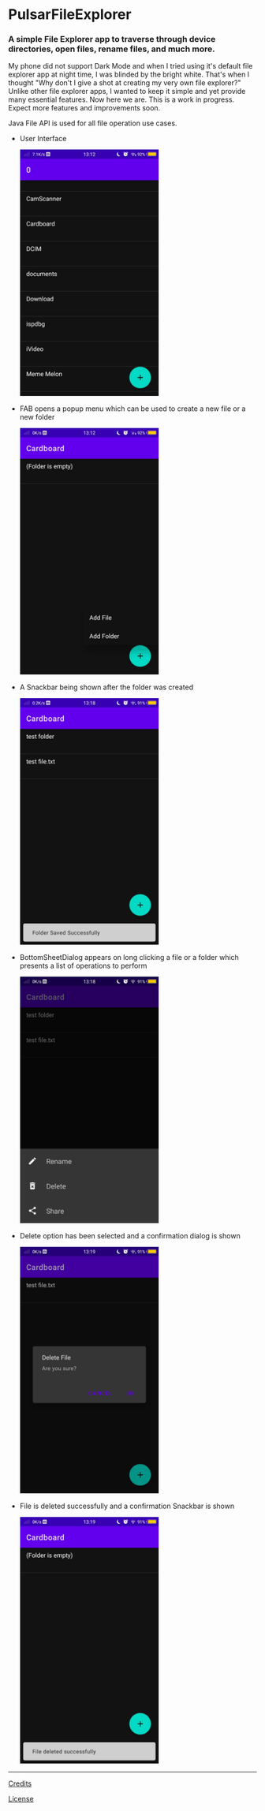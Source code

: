 # PulsarFileExplorer
<h3>A simple File Explorer app to traverse through device directories, open files, rename files, and much more.</h3>
<p>My phone did not support Dark Mode and when I tried using it's default file explorer app at night time, I was blinded by the bright white. That's when I thought "Why don't I give a shot at creating my very own file explorer?" Unlike other file explorer apps, I wanted to keep it simple and yet provide many essential features. Now here we are. This is a work in progress. Expect more features and improvements soon.</p>
<p>Java File API is used for all file operation use cases.</p>
<ul>
  <li>
    <p>User Interface</p>
    <img src="https://github.com/Aurum1611/PulsarFileExplorer/blob/master/screenshots/Screenshot_20200716_131214.jpg?raw=true" height="500px">
  </li>
  
  <li>
    <p>FAB opens a popup menu which can be used to create a new file or a new folder</p>
    <img src="https://github.com/Aurum1611/PulsarFileExplorer/blob/master/screenshots/Screenshot_20200716_131229.jpg?raw=true" height="500px">
  </li>
  
  <li>
    <p>A Snackbar being shown after the folder was created</p>
    <img src="https://github.com/Aurum1611/PulsarFileExplorer/blob/master/screenshots/Screenshot_20200716_131843.jpg?raw=true" height="500px">
  </li>
  
  <li>
    <p>BottomSheetDialog appears on long clicking a file or a folder which presents a list of operations to perform</p>
    <img src="https://github.com/Aurum1611/PulsarFileExplorer/blob/master/screenshots/Screenshot_20200716_131849.jpg?raw=true" height="500px">
  </li>
  
  <li>
    <p>Delete option has been selected and a confirmation dialog is shown</p>
    <img src="https://github.com/Aurum1611/PulsarFileExplorer/blob/master/screenshots/Screenshot_20200716_131922.jpg?raw=true" height="500px">
  </li>

  <li>
    <p>File is deleted successfully and a confirmation Snackbar is shown</p>
    <img src="https://github.com/Aurum1611/PulsarFileExplorer/blob/master/screenshots/Screenshot_20200716_131925.jpg?raw=true" height="500px">
  </li>
</ul>
<hr>

<a href="https://github.com/Aurum1611/PulsarFileExplorer/blob/master/CREDITS.md">Credits</a>

<a href="https://github.com/Aurum1611/PulsarFileExplorer/blob/master/LICENSE">License</a>
